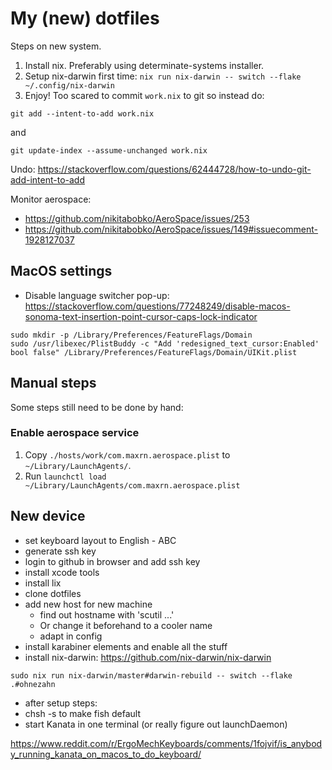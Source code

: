 # My (new) dotfiles

Steps on new system.

1. Install nix. Preferably using determinate-systems installer.
2. Setup nix-darwin first time: `nix run nix-darwin -- switch --flake ~/.config/nix-darwin`
3. Enjoy!
Too scared to commit `work.nix` to git so instead do:

```shell
git add --intent-to-add work.nix
```

and

```shell
git update-index --assume-unchanged work.nix
```

Undo: https://stackoverflow.com/questions/62444728/how-to-undo-git-add-intent-to-add

Monitor aerospace:

- https://github.com/nikitabobko/AeroSpace/issues/253
- https://github.com/nikitabobko/AeroSpace/issues/149#issuecomment-1928127037

## MacOS settings

- Disable language switcher pop-up: https://stackoverflow.com/questions/77248249/disable-macos-sonoma-text-insertion-point-cursor-caps-lock-indicator
```shell
sudo mkdir -p /Library/Preferences/FeatureFlags/Domain
sudo /usr/libexec/PlistBuddy -c "Add 'redesigned_text_cursor:Enabled' bool false" /Library/Preferences/FeatureFlags/Domain/UIKit.plist
```

## Manual steps

Some steps still need to be done by hand:

### Enable aerospace service

1. Copy `./hosts/work/com.maxrn.aerospace.plist` to `~/Library/LaunchAgents/`.
2. Run `launchctl load ~/Library/LaunchAgents/com.maxrn.aerospace.plist`


## New device

- set keyboard layout to English - ABC
- generate ssh key
- login to github in browser and add ssh key
- install xcode tools
- install lix
- clone dotfiles
- add new host for new machine
    - find out hostname with 'scutil ...'
    - Or change it beforehand to a cooler name
    - adapt in config
- install karabiner elements and enable all the stuff
- install nix-darwin: https://github.com/nix-darwin/nix-darwin

```shell
sudo nix run nix-darwin/master#darwin-rebuild -- switch --flake .#ohnezahn
```

- after setup steps:
- chsh -s to make fish default
- start Kanata in one terminal (or really figure out launchDaemon)

https://www.reddit.com/r/ErgoMechKeyboards/comments/1fojvif/is_anybody_running_kanata_on_macos_to_do_keyboard/
